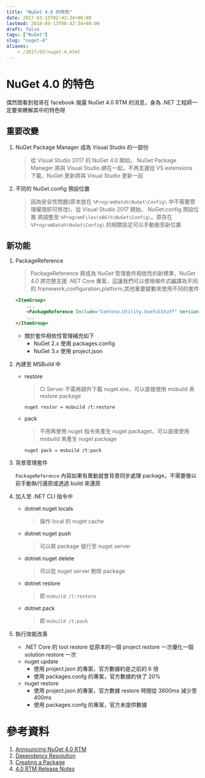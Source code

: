 ```yaml
---
title: "NuGet 4.0 的特色"
date: 2017-03-15T02:43:34+08:00
lastmod: 2018-09-13T00:42:34+08:00
draft: false
tags: ["NuGet"]
slug: "nuget-4"
aliases:
    - /2017/03/nuget-4.html
---
```

# NuGet 4.0 的特色
偶然間看到發哥在 facebook 揭露 NuGet 4.0 RTM 的消息，身為 .NET 工程師一定要來瞭解其中的特色呀

## 重要改變
1. NuGet Package Manager 成為 Visual Studio 的一部份
    
    >從 Visual Studio 2017 的 NuGet 4.0 開始， NuGet Package Manager 將與 Visual Studio 綁在一起，不再支援從 VS extensions 下載，NuGet 更新將與 Visual Studio 更新一起
2. 不同的 NuGet.config 預設位置
    
    >因為安全性問題(原本放在 `%ProgramData%\NuGet\Config\` 中不需要管理權限即可修改)，從 Visual Studio 2017 開始， NuGet.config 預設位置 將調整至 `%ProgramFiles(x86)%\NuGet\Config\`。原存在 `%ProgramData%\NuGet\Config\` 的相關設定可以手動搬至新位置

## 新功能
1. PackageReference
    
    >PackageReference 將成為 NuGet 管理套件相依性的新標準，NuGet 4.0 將完整支援 .NET Core 專案，這讓我們可以使用條件式編譯為不同的 framework,configuration,platform,其他重要變數來使用不同的套件
    
    ```xml
    <ItemGroup>
        ...
        <PackageReference Include="Contoso.Utility.UsefulStuff" Version="3.6.0"/>
        ...
    </ItemGroup>
    ```
    - 關於套件相依性管理補充如下
        - NuGet 2.x 使用 packages.config
        - NuGet 3.x 使用 project.json
2. 內建至 MSBuild 中
    - restore
        
        > CI Server 不需再額外下載 nuget.exe，可以直接使用 msbuild 來 restore package
            
        ```
        nuget restor = msbuild /t:restore
        ```
    - pack
        
        > 不用再使用 nuget 指令來產生 nuget packaget，可以直接使用 msbuild 來產生 nuget package
            
        ```
        nuget pack = msbuild /t:pack 
        ```

3. 背景管理套件
    
    `PackageReference` 內容如果有異動就會背景同步處理 package，不需要像以前手動執行還原或透過 build 來還原
4. 加入至 .NET CLI 指令中
    - dotnet nuget locals
        
        >操作 local 的 nuget cache 
    - dotnet nuget push
        
        >可以將 package 發行至 nuget server 
    - dotnet nuget delete 
        
        >可以從 nuget server 刪除 package
    - dotnet restore
        
         >即 `msbuild /t:restore`   
    - dotnet pack
        
         >即 `msbuild /t:pack` 
5. 執行效能改善
    - .NET Core 的 tool restore 從原本的一個 project restore 一次優化一個 solution restore 一次
    - nuget update 
        - 使用 project.json 的專案，官方數據約是之前的 6 倍
        - 使用 packages.confg 的專案，官方數據約快了 20% 
    - nuget restore
        - 使用 project.json 的專案，官方數據 restore 時間從 3800ms 減少至 400ms
        - 使用 packages.confg 的專案，官方未提供數據

# 參考資料
1. [Announcing NuGet 4.0 RTM](http://blog.nuget.org/20170308/Announcing-NuGet-4.0-RTM.html)
2. [Dependency Resolution](https://docs.microsoft.com/en-us/nuget/consume-packages/dependency-resolution)
3. [Creating a Package](https://docs.microsoft.com/en-us/nuget/create-packages/creating-a-package)
4. [4.0 RTM Release Notes](https://docs.microsoft.com/en-us/nuget/release-notes/nuget-4.0-rtm)